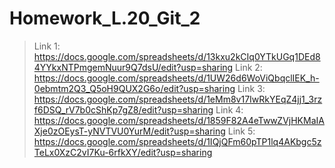 # Homework_L.20_Git_2
> Link 1: https://docs.google.com/spreadsheets/d/13kxu2kCIq0YTkUGq1DEd84YYkxNTPmgemNuur9Q7dsU/edit?usp=sharing 
> Link 2: https://docs.google.com/spreadsheets/d/1UW26d6WoViQbqclIEK_h-0ebmtm2Q3_Q5oH9QUX2G6o/edit?usp=sharing 
> Link 3: https://docs.google.com/spreadsheets/d/1eMm8v17IwRkYEqZ4jj1_3rzf6DSQ_rV7b0cShKp7gZ8/edit?usp=sharing 
> Link 4: https://docs.google.com/spreadsheets/d/1859F82A4eTwwZVjHKMaIAXje0zOEysT-yNVTVU0YurM/edit?usp=sharing 
> Link 5: https://docs.google.com/spreadsheets/d/1IQjQFm60pTP1lq4AKbgc5zTeLx0XzC2vI7Ku-6rfkXY/edit?usp=sharing 